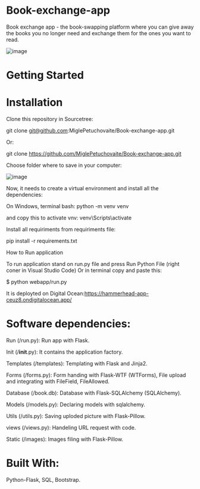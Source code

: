 # Book-exchange-app

Book exchange app - the book-swapping platform where you can give away the books you no longer need and exchange them for the ones you want to read. 

![image](https://user-images.githubusercontent.com/105554616/224053688-0e919cc1-d8b1-404c-9baf-ddcbf037917d.png)


# Getting Started


# Installation

Clone this repository in Sourcetree:

git clone git@github.com:MiglePetuchovaite/Book-exchange-app.git

Or:

git clone https://github.com/MiglePetuchovaite/Book-exchange-app.git

Choose folder where to save in your computer:

![image](https://user-images.githubusercontent.com/105554616/224057581-8aad90c6-7ce5-42e8-965c-685a404b2d03.png)

Now, it needs to create a virtual environment and install all the dependencies:

On Windows, terminal bash:  python -m venv venv

and copy this to activate vnv: venv\Scripts\activate

Install all requiriments from requiriments file:

pip install -r requirements.txt

How to Run application

To run application stand on run.py file and press Run Python File (right coner in Visual Studio Code)
Or in terminal copy and paste this:

$ python webapp/run.py

It is deployted on Digital Ocean:https://hammerhead-app-ceuz8.ondigitalocean.app/


# Software dependencies:

Run (/run.py): Run app with Flask.

Init (/__init__.py): It contains the application factory.

Templates (/templates): Templating with Flask and Jinja2.

Forms (/forms.py): Form handing with Flask-WTF (WTForms), File upload and integrating with FileField, FileAllowed.

Database (/book.db): Database with Flask-SQLAlchemy (SQLAlchemy).

Models (/models.py): Declaring models with sqlalchemy.

Utils (/utils.py): Saving uploded picture with Flask-Pillow.

views (/views.py): Handeling URL request with code.

Static (/images): Images filing with Flask-Pillow.


# Built With:

Python-Flask, SQL, Bootstrap.


